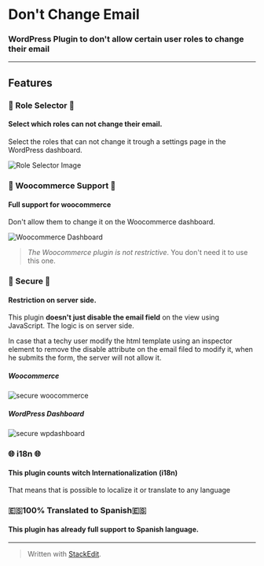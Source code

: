 # Don't Change Email
### WordPress Plugin to don't allow certain user roles to change their email

-----------------------

## Features

### **👥 Role Selector 👥**
#### Select which roles **can not** change their email.

Select the roles that can not change it trough a settings page in the WordPress dashboard.

![Role Selector Image](http://i.imgur.com/qXwd8vW.png)

### **🛒 Woocommerce Support 🛒**
#### Full support for woocommerce

Don't allow them to change it on the Woocommerce dashboard.

![Woocommerce Dashboard](http://i.imgur.com/ZzOgEVj.png)

>_The Woocommerce plugin is not restrictive_. You don't need it to use this one.

### **🔐 Secure 🔐**
#### Restriction on server side.
This plugin **doesn't just disable the email field** on the view using JavaScript. The logic is on server side. 

In case that a techy user modify the html template using an inspector element to remove the disable attribute on the email filed to modify it, when he submits the form, the server will not allow it. 

##### Woocommerce
![secure woocommerce](http://i.imgur.com/BCUA2F1.png) 
##### WordPress Dashboard
![secure wpdashboard](http://i.imgur.com/NVPMMys.png)

### **🌐 i18n 🌐**
#### This plugin counts witch Internationalization (i18n)

That means that is possible to localize it or translate to any language

### **🇪🇸100% Translated to Spanish🇪🇸**
#### This plugin has already full support to Spanish language.

__________________

> Written with [StackEdit](https://stackedit.io/).
